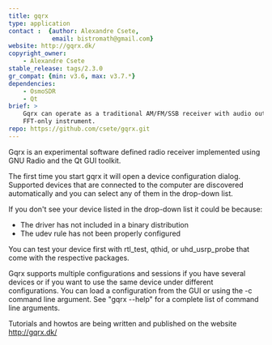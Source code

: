 ```yaml
---
title: gqrx
type: application
contact :  {author: Alexandre Csete,
            email: bistromath@gmail.com}
website: http://gqrx.dk/
copyright_owner:
    - Alexandre Csete
stable_release: tags/2.3.0
gr_compat: {min: v3.6, max: v3.7.*}
dependencies: 
    - OsmoSDR
    - Qt
brief: >
    Gqrx can operate as a traditional AM/FM/SSB receiver with audio output or as an
    FFT-only instrument.
repo: https://github.com/csete/gqrx.git
---
```


Gqrx is an experimental software defined radio receiver implemented using GNU
Radio and the Qt GUI toolkit.

The first time you start gqrx it will open a device configuration dialog.
Supported devices that are connected to the computer are discovered
automatically and you can select any of them in the drop-down list.

If you don't see your device listed in the drop-down list it could be because:

* The driver has not included in a binary distribution
* The udev rule has not been properly configured

You can test your device first with rtl_test, qthid, or uhd_usrp_probe that
come with the respective packages.

Gqrx supports multiple configurations and sessions if you have several devices
or if you want to use the same device under different configurations. You can
load a configuration from the GUI or using the -c command line argument. See
"gqrx --help" for a complete list of command line arguments.

Tutorials and howtos are being written and published on the website
http://gqrx.dk/
